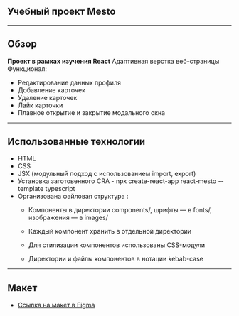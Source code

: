 ## Учебный проект Mesto
___
## Обзор
**Проект в рамках изучения React**
Адаптивная верстка веб-страницы
Функционал:
 - Редактирование данных профиля
 - Добавление карточек
 - Удаление карточек
 - Лайк карточки
 - Плавное открытие и закрытие модального окна
___
## Использованные технологии
* HTML
* CSS
* JSX (модульный подход с использованием import, export)
* Установка заготовенного CRA - npx create-react-app react-mesto --template typescript 
* Организована файловая структура : 
  - Компоненты в директории components/, шрифты — в fonts/, изображения — в images/

  - Каждый компонент хранить в отдельной директории
  - Для стилизации компонентов использованы CSS-модули
  - Директории и файлы компонентов в нотации kebab-case

___
## Макет
* [Ссылка на макет в Figma](https://www.figma.com/file/2cn9N9jSkmxD84oJik7xL7/JavaScript.-Sprint-4?node-id=0%3A1)

